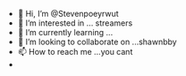 - 👋 Hi, I’m @Stevenpoeyrwut
- 👀 I’m interested in ... streamers
- 🌱 I’m currently learning ...
- 💞️ I’m looking to collaborate on ...shawnbby
- 📫 How to reach me ...you cant
- 

<!---
Stevenpoeyrwut/Stevenpoeyrwut is a ✨ special ✨ repository because its `README.md` (this file) appears on your GitHub profile.
You can click the Preview link to take a look at your changes.
--->
